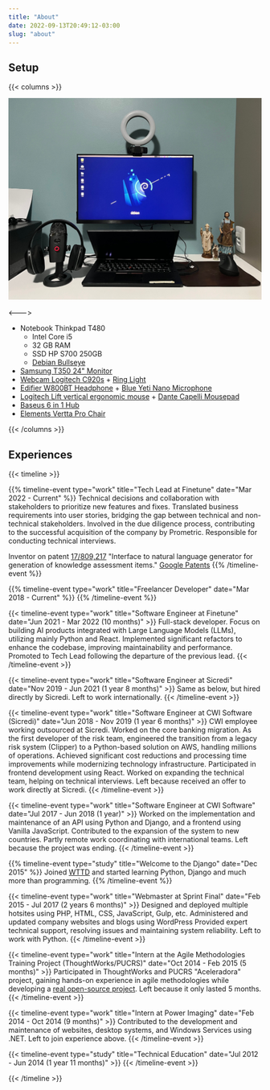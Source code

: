 ```yaml
---
title: "About"
date: 2022-09-13T20:49:12-03:00
slug: "about"
---
```



## Setup

{{< columns >}} <!-- begin columns block -->

![Setup](/sobre/setup.jpg)

<---> <!-- column separator -->

* Notebook Thinkpad T480
    * Intel Core i5
    * 32 GB RAM
    * SSD HP S700 250GB
    * [Debian Bullseye](https://www.debian.org/releases/bullseye/)
* [Samsung T350 24" Monitor](https://www.amazon.com.br/dp/B098ZLDFG7)
* [Webcam Logitech C920s](https://a.co/d/jgwzInX) + [Ring Light](https://produto.mercadolivre.com.br/MLB-1794696234-anel-de-luz-ring-light-clip-celular-mesa-14-cm-articulado-_JM)
* [Edifier W800BT Headphone](https://edifier.com.br/headphone-w800bt-plus-bluetooth-5-1-over-ear-edifier-preto.html) + [Blue Yeti Nano Microphone](https://www.logitechg.com/en-us/products/streaming-gear/yeti-nano-usb-microphone.html)
* [Logitech Lift vertical ergonomic mouse](https://www.logitech.com/en-us/shop/p/lift-vertical-ergonomic-mouse.910-006469) + [Dante Capelli Mousepad](https://dantecapelli.com.br/loja/acessorios/mouse-pad-de-couro-marrom/)
* [Baseus 6 in 1 Hub](https://produto.mercadolivre.com.br/MLB-2027205008-hub-6-em-1-type-c-hdmi-4k-rj45-macbook-m1-_JM)
* [Elements Vertta Pro Chair](https://loja.elements.com.br/products/cadeira-ergonomica-elements-vertta-pro)

{{< /columns >}}


## Experiences

{{< timeline >}}

{{% timeline-event type="work" title="Tech Lead at Finetune" date="Mar 2022 - Current" %}}
Technical decisions and collaboration with stakeholders to prioritize new features and fixes.
Translated business requirements into user stories, bridging the gap between technical and non-technical stakeholders.
Involved in the due diligence process, contributing to the successful acquisition of the company by Prometric.
Responsible for conducting technical interviews.

Inventor on patent
[17/809,217](https://patentcenter.uspto.gov/applications/17809217) "Interface
to natural language generator for generation of knowledge assessment items."
[Google Patents](https://patents.google.com/patent/US20220415203A1/)
{{% /timeline-event %}}

{{% timeline-event type="work" title="Freelancer Developer" date="Mar 2018 - Current" %}}
{{% /timeline-event %}}

{{< timeline-event type="work" title="Software Engineer at Finetune" date="Jun 2021 - Mar 2022 (10 months)" >}}
Full-stack developer. Focus on building AI products integrated with Large Language Models (LLMs), utilizing mainly Python and React.
Implemented significant refactors to enhance the codebase, improving maintainability and performance.
Promoted to Tech Lead following the departure of the previous lead.
{{< /timeline-event >}}

{{< timeline-event type="work" title="Software Engineer at Sicredi" date="Nov 2019 - Jun 2021 (1 year 8 months)" >}}
Same as below, but hired directly by Sicredi.
Left to work internationally.
{{< /timeline-event >}}

{{< timeline-event type="work" title="Software Engineer at CWI Software (Sicredi)" date="Jun 2018 - Nov 2019 (1 year 6 months)" >}}
CWI employee working outsourced at Sicredi.
Worked on the core banking migration. As the first developer of the risk team, engineered the transition from a legacy risk system (Clipper) to a Python-based solution on AWS, handling millions of operations.
Achieved significant cost reductions and processing time improvements while modernizing technology infrastructure.
Participated in frontend development using React.
Worked on expanding the technical team, helping on technical interviews.
Left because received an offer to work directly at Sicredi.
{{< /timeline-event >}}

{{< timeline-event type="work" title="Software Engineer at CWI Software" date="Jul 2017 - Jun 2018 (1 year)" >}}
Worked on the implementation and maintenance of an API using Python and Django, and a frontend using Vanilla JavaScript.
Contributed to the expansion of the system to new countries.
Partly remote work coordinating with international teams.
Left because the project was ending.
{{< /timeline-event >}}

{{% timeline-event type="study" title="Welcome to the Django" date="Dec 2015" %}}
Joined [WTTD](https://www.youtube.com/playlist?list=PLeKXYyZCJHxczQsE7L5H9RXTcNFjx3U55) and started learning Python, Django and much more than programming.
{{% /timeline-event %}}

{{< timeline-event type="work" title="Webmaster at Sprint Final" date="Feb 2015 - Jul 2017 (2 years 6 months)" >}}
Designed and deployed multiple hotsites using PHP, HTML, CSS, JavaScript, Gulp, etc.
Administered and updated company websites and blogs using WordPress
Provided expert technical support, resolving issues and maintaining system reliability.
Left to work with Python.
{{< /timeline-event >}}

{{< timeline-event type="work" title="Intern at the Agile Methodologies Training Project (ThoughtWorks/PUCRS)" date="Oct 2014 - Feb 2015 (5 months)" >}}
Participated in ThoughtWorks and PUCRS "Aceleradora" project, gaining hands-on experience in agile methodologies while developing a [real open-source project](https://github.com/aceleradora/RegistroLivre).
Left because it only lasted 5 months.
{{< /timeline-event >}}

{{< timeline-event type="work" title="Intern at Power Imaging" date="Feb 2014 - Oct 2014 (9 months)" >}}
Contributed to the development and maintenance of websites, desktop systems, and Windows Services using .NET.
Left to join experience above.
{{< /timeline-event >}}

{{< timeline-event type="study" title="Technical Education" date="Jul 2012 - Jun 2014 (1 year 11 months)" >}}
{{< /timeline-event >}}

{{< /timeline >}}
